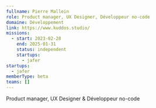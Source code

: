 ```yaml
---
fullname: Pierre Mallein
role: Product manager, UX Designer, Développeur no-code
domaine: Développement
link: https://www.kuddos.studio/
missions:
  - start: 2023-02-28
    end: 2025-01-31
    status: independent
    startups:
      - jafer
startups:
  - jafer
memberType: beta
teams: []
---
```

Product manager, UX Designer & Développeur no-code